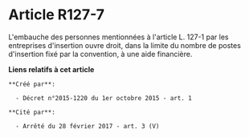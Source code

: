 # Article R127-7

L'embauche des personnes mentionnées à l'article L. 127-1 par les entreprises d'insertion ouvre droit, dans la limite du
nombre de postes d'insertion fixé par la convention, à une aide financière.

**Liens relatifs à cet article**

	**Créé par**:

	  - Décret n°2015-1220 du 1er octobre 2015 - art. 1

	**Cité par**:

	  - Arrêté du 28 février 2017 - art. 3 (V)
